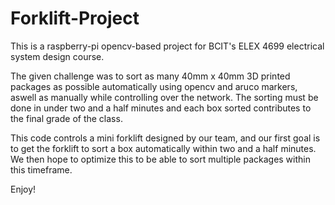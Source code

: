 ﻿# Forklift-Project

This is a raspberry-pi opencv-based project for BCIT's ELEX 4699 electrical system design course.

The given challenge was to sort as many 40mm x 40mm 3D printed packages as possible automatically using opencv and aruco markers, aswell as manually while controlling over the network. The sorting must be done in under two and a half minutes and each box sorted contributes to the final grade of the class. 

This code controls a mini forklift designed by our team, and our first goal is to get the forklift to sort a box automatically within two and a half minutes. We then hope to optimize this to be able to sort multiple packages within this timeframe.

Enjoy!
